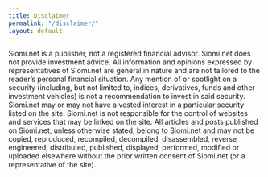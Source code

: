 ```yaml
---
title: Disclaimer
permalink: "/disclaimer/"
layout: default
---
```


Siomi.net is a publisher, not a registered financial advisor. Siomi.net does not provide investment advice. All information and opinions expressed by representatives of Siomi.net are general in nature and are not tailored to the reader’s personal financial situation. Any mention of or spotlight on a security (including, but not limited to, indices, derivatives, funds and other investment vehicles) is not a recommendation to invest in said security. Siomi.net may or may not have a vested interest in a particular security listed on the site. Siomi.net is not responsible for the control of websites and services that may be linked on the site. All articles and posts published on Siomi.net, unless otherwise stated, belong to Siomi.net and may not be copied, reproduced, recompiled, decompiled, disassembled, reverse engineered, distributed, published, displayed, performed, modified or uploaded elsewhere without the prior written consent of Siomi.net (or a representative of the site).